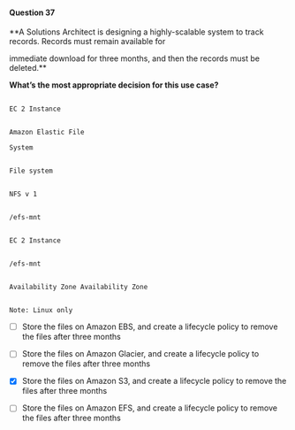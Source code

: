 #### Question  37


**A Solutions Architect is designing a highly-scalable system to track records. Records must remain available for

immediate download for three months, and then the records must be deleted.**


**What’s the most appropriate decision for this use case?**


```

EC 2 Instance

```


```

Amazon Elastic File

System

```


```

File system

```


```

NFS v 1

```


```

/efs-mnt

```


```

EC 2 Instance

```


```

/efs-mnt

```


```

Availability Zone Availability Zone

```


```

Note: Linux only

```


- [ ] Store the files on Amazon EBS, and create a lifecycle policy to remove the files after three months


- [ ] Store the files on Amazon Glacier, and create a lifecycle policy to remove the files after three months


- [x] Store the files on Amazon S3, and create a lifecycle policy to remove the files after three months


- [ ] Store the files on Amazon EFS, and create a lifecycle policy to remove the files after three months

